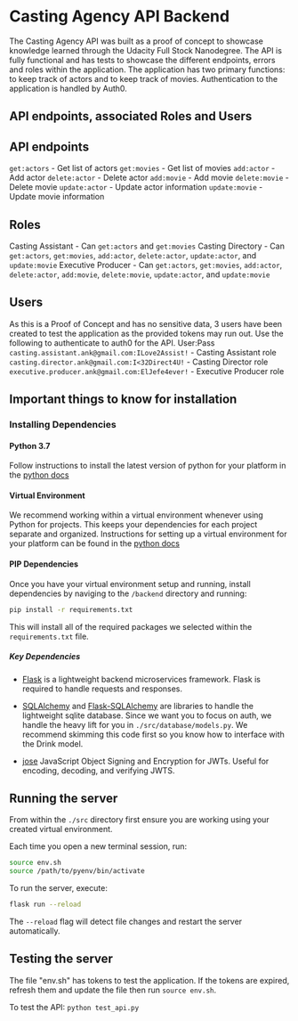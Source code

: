 # Casting Agency API Backend

The Casting Agency API was built as a proof of concept to showcase knowledge learned through the Udacity Full Stock Nanodegree.  The API is fully functional and has tests to showcase the different endpoints, errors and roles within the application.  The application has two primary functions: to keep track of actors and to keep track of movies.  Authentication to the application is handled by Auth0.

## API endpoints, associated Roles and Users

## API endpoints
`get:actors` - Get list of actors
`get:movies` - Get list of movies
`add:actor` - Add actor 
`delete:actor` - Delete actor
`add:movie` - Add movie
`delete:movie` - Delete movie
`update:actor` - Update actor information
`update:movie` - Update movie information


## Roles
Casting Assistant - Can `get:actors` and `get:movies`
Casting Directory - Can `get:actors`, `get:movies`, `add:actor`, `delete:actor`, `update:actor`, and `update:movie` 
Executive Producer - Can `get:actors`, `get:movies`, `add:actor`, `delete:actor`, `add:movie`, `delete:movie`, `update:actor`, and `update:movie` 

## Users
As this is a Proof of Concept and has no sensitive data, 3 users have been created to test the application as the provided tokens may run out.  Use the following to authenticate to auth0 for the API.
User:Pass
`casting.assistant.ank@gmail.com:ILove2Assist!`  - Casting Assistant role
`casting.director.ank@gmail.com:I<32Direct4U!` - Casting Director role
`executive.producer.ank@gmail.com:ElJefe4ever!` - Executive Producer role

## Important things to know for installation

### Installing Dependencies

#### Python 3.7

Follow instructions to install the latest version of python for your platform in the [python docs](https://docs.python.org/3/using/unix.html#getting-and-installing-the-latest-version-of-python)

#### Virtual Environment

We recommend working within a virtual environment whenever using Python for projects. This keeps your dependencies for each project separate and organized. Instructions for setting up a virtual environment for your platform can be found in the [python docs](https://packaging.python.org/guides/installing-using-pip-and-virtual-environments/)

#### PIP Dependencies

Once you have your virtual environment setup and running, install dependencies by naviging to the `/backend` directory and running:

```bash
pip install -r requirements.txt
```

This will install all of the required packages we selected within the `requirements.txt` file.

##### Key Dependencies

- [Flask](http://flask.pocoo.org/) is a lightweight backend microservices framework. Flask is required to handle requests and responses.

- [SQLAlchemy](https://www.sqlalchemy.org/) and [Flask-SQLAlchemy](https://flask-sqlalchemy.palletsprojects.com/en/2.x/) are libraries to handle the lightweight sqlite database. Since we want you to focus on auth, we handle the heavy lift for you in `./src/database/models.py`. We recommend skimming this code first so you know how to interface with the Drink model.

- [jose](https://python-jose.readthedocs.io/en/latest/) JavaScript Object Signing and Encryption for JWTs. Useful for encoding, decoding, and verifying JWTS.

## Running the server

From within the `./src` directory first ensure you are working using your created virtual environment.

Each time you open a new terminal session, run:

```bash
source env.sh
source /path/to/pyenv/bin/activate
```

To run the server, execute:

```bash
flask run --reload
```

The `--reload` flag will detect file changes and restart the server automatically.

## Testing the server
The file "env.sh" has tokens to test the application.  If the tokens are expired, refresh them and update the file then run `source env.sh`.

To test the API:
`python test_api.py`